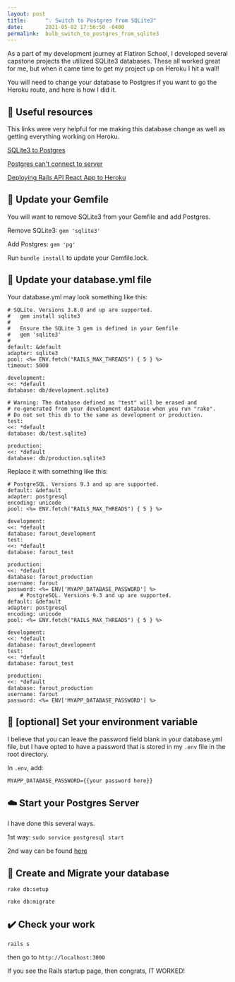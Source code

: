 ```yaml
---
layout: post
title:      "💡 Switch to Postgres from SQLite3"
date:       2021-05-02 17:56:50 -0400
permalink:  bulb_switch_to_postgres_from_sqlite3
---
```



As a part of my development journey at Flatiron School, I developed several capstone projects the utilized SQLite3 databases. These all worked great for me, but when it came time to get my project up on Heroku I hit a wall!

You will need to change your database to Postgres if you want to go the Heroku route, and here is how I did it.

## 📖 Useful resources

This links were very helpful for me making this database change as well as getting everything working on Heroku.

[SQLite3 to Postgres](https://medium.com/@thorntonbrenden/ruby-on-rails-switch-from-sqlite3-to-postgres-590009645c25)

[Postgres can't connect to server](https://stackoverflow.com/questions/31645550/postgresql-why-psql-cant-connect-to-server)

[Deploying Rails API React App to Heroku](https://dev.to/caicindy87/deploying-rails-api-backend-react-frontend-app-to-heroku-5a25)

## 💎 Update your Gemfile

You will want to remove SQLite3 from your Gemfile and add Postgres.

Remove SQLite3:
`gem 'sqlite3'`

Add Postgres:
`gem 'pg'`

Run `bundle install` to update your Gemfile.lock.

## 📒 Update your database.yml file

Your database.yml may look something like this:

    # SQLite. Versions 3.8.0 and up are supported.
    #   gem install sqlite3
    #
    #   Ensure the SQLite 3 gem is defined in your Gemfile
    #   gem 'sqlite3'
    #
    default: &default
    adapter: sqlite3
    pool: <%= ENV.fetch("RAILS_MAX_THREADS") { 5 } %>
    timeout: 5000

    development:
    <<: *default
    database: db/development.sqlite3

    # Warning: The database defined as "test" will be erased and
    # re-generated from your development database when you run "rake".
    # Do not set this db to the same as development or production.
    test:
    <<: *default
    database: db/test.sqlite3

    production:
    <<: *default
    database: db/production.sqlite3

Replace it with something like this:

    # PostgreSQL. Versions 9.3 and up are supported.
    default: &default
    adapter: postgresql
    encoding: unicode
    pool: <%= ENV.fetch("RAILS_MAX_THREADS") { 5 } %>

    development:
    <<: *default
    database: farout_development
    test:
    <<: *default
    database: farout_test

    production:
    <<: *default
    database: farout_production
    username: farout
    password: <%= ENV['MYAPP_DATABASE_PASSWORD'] %>
		# PostgreSQL. Versions 9.3 and up are supported.
    default: &default
    adapter: postgresql
    encoding: unicode
    pool: <%= ENV.fetch("RAILS_MAX_THREADS") { 5 } %>
    
    development:
    <<: *default
    database: farout_development
    test:
    <<: *default
    database: farout_test
    
    production:
    <<: *default
    database: farout_production
    username: farout
    password: <%= ENV['MYAPP_DATABASE_PASSWORD'] %>

## 🌳 [optional] Set your environment variable

I believe that you can leave the password field blank in your database.yml file, but I have opted to have a password that is stored in my `.env` file in the root directory.

In `.env`, add:

`MYAPP_DATABASE_PASSWORD={{your password here}}`

## ☁️ Start your Postgres Server

I have done this several ways.

1st way:
`sudo service postgresql start`

2nd way can be found [here](https://stackoverflow.com/questions/31645550/postgresql-why-psql-cant-connect-to-server)

## 🚗 Create and Migrate your database

`rake db:setup`

`rake db:migrate`

## ✔️ Check your work

`rails s`

then go to `http://localhost:3000`

If you see the Rails startup page, then congrats, IT WORKED!

